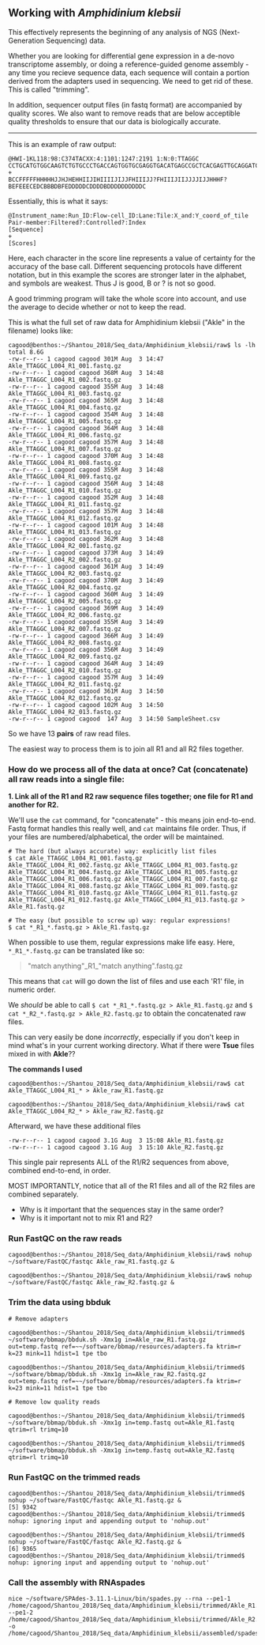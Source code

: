## Working with *Amphidinium klebsii*

This effectively represents the beginning of any analysis of NGS (Next-Generation Sequencing) data.

Whether you are looking for differential gene expression in a de-novo transcriptome assembly, or doing a reference-guided genome assembly - any time you recieve sequence data, each sequence will contain a portion derived from the adapters used in sequencing. We need to get rid of these. This is called "trimming".

In addition, sequencer output files (in fastq format) are accompanied by quality scores. We also want to remove reads that are below acceptible quality thresholds to ensure that our data is biologically accurate.

----

This is an example of raw output:
```
@HWI-1KL118:98:C374TACXX:4:1101:1247:2191 1:N:0:TTAGGC
CCTGCATGTGGCAAGTCTGTGCCCTGACCAGTGGTGCGAGGTGACATGAGCCGCTCACGAGTTGCAGGATCCGTACTTTCCTTTGCTGGAATGACAATGGT
+
BCCFFFFFHHHHHJJHJHEHHIIJIHIIIIJIJJFHIIIJJ?FHIIIJIIJJJJIJJHHHF?BEFEEECEDCBBBDBFEDDDDDCDDDDBDDDDDDDDDDC
```

Essentially, this is what it says:
```
@Instrument_name:Run_ID:Flow-cell_ID:Lane:Tile:X_and:Y_coord_of_tile Pair-member:Filtered?:Controlled?:Index
[Sequence]
+
[Scores]
```

Here, each character in the score line represents a value of certainty for the accuracy of the base call. Different sequencing protocols have different notation, but in this example the scores are stronger later in the alphabet, and symbols are weakest. Thus J is good, B or ? is not so good.

A good trimming program will take the whole score into account, and use the average to decide whether or not to keep the read.

This is what the full set of raw data for Amphidinium klebsii ("Akle" in the filename) looks like:
```
cagood@benthos:~/Shantou_2018/Seq_data/Amphidinium_klebsii/raw$ ls -lh
total 8.6G
-rw-r--r-- 1 cagood cagood 301M Aug  3 14:47 Akle_TTAGGC_L004_R1_001.fastq.gz
-rw-r--r-- 1 cagood cagood 368M Aug  3 14:48 Akle_TTAGGC_L004_R1_002.fastq.gz
-rw-r--r-- 1 cagood cagood 355M Aug  3 14:48 Akle_TTAGGC_L004_R1_003.fastq.gz
-rw-r--r-- 1 cagood cagood 365M Aug  3 14:48 Akle_TTAGGC_L004_R1_004.fastq.gz
-rw-r--r-- 1 cagood cagood 354M Aug  3 14:48 Akle_TTAGGC_L004_R1_005.fastq.gz
-rw-r--r-- 1 cagood cagood 364M Aug  3 14:48 Akle_TTAGGC_L004_R1_006.fastq.gz
-rw-r--r-- 1 cagood cagood 357M Aug  3 14:48 Akle_TTAGGC_L004_R1_007.fastq.gz
-rw-r--r-- 1 cagood cagood 370M Aug  3 14:48 Akle_TTAGGC_L004_R1_008.fastq.gz
-rw-r--r-- 1 cagood cagood 355M Aug  3 14:48 Akle_TTAGGC_L004_R1_009.fastq.gz
-rw-r--r-- 1 cagood cagood 356M Aug  3 14:48 Akle_TTAGGC_L004_R1_010.fastq.gz
-rw-r--r-- 1 cagood cagood 352M Aug  3 14:48 Akle_TTAGGC_L004_R1_011.fastq.gz
-rw-r--r-- 1 cagood cagood 357M Aug  3 14:48 Akle_TTAGGC_L004_R1_012.fastq.gz
-rw-r--r-- 1 cagood cagood 101M Aug  3 14:48 Akle_TTAGGC_L004_R1_013.fastq.gz
-rw-r--r-- 1 cagood cagood 362M Aug  3 14:48 Akle_TTAGGC_L004_R2_001.fastq.gz
-rw-r--r-- 1 cagood cagood 373M Aug  3 14:49 Akle_TTAGGC_L004_R2_002.fastq.gz
-rw-r--r-- 1 cagood cagood 361M Aug  3 14:49 Akle_TTAGGC_L004_R2_003.fastq.gz
-rw-r--r-- 1 cagood cagood 370M Aug  3 14:49 Akle_TTAGGC_L004_R2_004.fastq.gz
-rw-r--r-- 1 cagood cagood 360M Aug  3 14:49 Akle_TTAGGC_L004_R2_005.fastq.gz
-rw-r--r-- 1 cagood cagood 369M Aug  3 14:49 Akle_TTAGGC_L004_R2_006.fastq.gz
-rw-r--r-- 1 cagood cagood 355M Aug  3 14:49 Akle_TTAGGC_L004_R2_007.fastq.gz
-rw-r--r-- 1 cagood cagood 366M Aug  3 14:49 Akle_TTAGGC_L004_R2_008.fastq.gz
-rw-r--r-- 1 cagood cagood 356M Aug  3 14:49 Akle_TTAGGC_L004_R2_009.fastq.gz
-rw-r--r-- 1 cagood cagood 364M Aug  3 14:49 Akle_TTAGGC_L004_R2_010.fastq.gz
-rw-r--r-- 1 cagood cagood 357M Aug  3 14:49 Akle_TTAGGC_L004_R2_011.fastq.gz
-rw-r--r-- 1 cagood cagood 361M Aug  3 14:50 Akle_TTAGGC_L004_R2_012.fastq.gz
-rw-r--r-- 1 cagood cagood 102M Aug  3 14:50 Akle_TTAGGC_L004_R2_013.fastq.gz
-rw-r--r-- 1 cagood cagood  147 Aug  3 14:50 SampleSheet.csv
```

So we have 13 **pairs** of raw read files. 

The easiest way to process them is to join all R1 and all R2 files together. 

### How do we process all of the data at once? Cat (concatenate) all raw reads into a single file:

**1. Link all of the R1 and R2 raw sequence files together; one file for R1 and another for R2.**

We'll use the `cat` command, for "concatenate" - this means join end-to-end. Fastq format handles this really well, and `cat` maintains file order. Thus, if your files are numbered/alphabetical, the order will be maintained.

```
# The hard (but always accurate) way: explicitly list files
$ cat Akle_TTAGGC_L004_R1_001.fastq.gz Akle_TTAGGC_L004_R1_002.fastq.gz Akle_TTAGGC_L004_R1_003.fastq.gz Akle_TTAGGC_L004_R1_004.fastq.gz Akle_TTAGGC_L004_R1_005.fastq.gz Akle_TTAGGC_L004_R1_006.fastq.gz Akle_TTAGGC_L004_R1_007.fastq.gz Akle_TTAGGC_L004_R1_008.fastq.gz Akle_TTAGGC_L004_R1_009.fastq.gz Akle_TTAGGC_L004_R1_010.fastq.gz Akle_TTAGGC_L004_R1_011.fastq.gz Akle_TTAGGC_L004_R1_012.fastq.gz Akle_TTAGGC_L004_R1_013.fastq.gz > Akle_R1.fastq.gz

# The easy (but possible to screw up) way: regular expressions!
$ cat *_R1_*.fastq.gz > Akle_R1.fastq.gz
```

When possible to use them, regular expressions make life easy. Here, `*_R1_*.fastq.gz` can be translated like so:
> "match anything"\_R1\_"match anything".fastq.gz

This means that `cat` will go down the list of files and use each 'R1' file, in numeric order.

We *should* be able to call `$ cat *_R1_*.fastq.gz > Akle_R1.fastq.gz` and `$ cat *_R2_*.fastq.gz > Akle_R2.fastq.gz` to obtain the concatenated raw files.

This can very easily be done *incorrectly*, especially if you don't keep in mind what's in your current working directory. What if there were **Tsue** files mixed in with **Akle**??

**The commands I used**
```
cagood@benthos:~/Shantou_2018/Seq_data/Amphidinium_klebsii/raw$ cat Akle_TTAGGC_L004_R1_* > Akle_raw_R1.fastq.gz

cagood@benthos:~/Shantou_2018/Seq_data/Amphidinium_klebsii/raw$ cat Akle_TTAGGC_L004_R2_* > Akle_raw_R2.fastq.gz
```

Afterward, we have these additional files

```
-rw-r--r-- 1 cagood cagood 3.1G Aug  3 15:08 Akle_R1.fastq.gz
-rw-r--r-- 1 cagood cagood 3.1G Aug  3 15:10 Akle_R2.fastq.gz
```

This single pair represents ALL of the R1/R2 sequences from above, combined end-to-end, in order.

MOST IMPORTANTLY, notice that all of the R1 files and all of the R2 files are combined separately.  

- Why is it important that the sequences stay in the same order?
- Why is it important not to mix R1 and R2?


### Run FastQC on the raw reads

```
cagood@benthos:~/Shantou_2018/Seq_data/Amphidinium_klebsii/raw$ nohup ~/software/FastQC/fastqc Akle_raw_R1.fastq.gz &

cagood@benthos:~/Shantou_2018/Seq_data/Amphidinium_klebsii/raw$ nohup ~/software/FastQC/fastqc Akle_raw_R2.fastq.gz &
```

### Trim the data using bbduk

```
# Remove adapters

cagood@benthos:~/Shantou_2018/Seq_data/Amphidinium_klebsii/trimmed$ ~/software/bbmap/bbduk.sh -Xmx1g in=Akle_raw_R1.fastq.gz out=temp.fastq ref=~~/software/bbmap/resources/adapters.fa ktrim=r k=23 mink=11 hdist=1 tpe tbo

cagood@benthos:~/Shantou_2018/Seq_data/Amphidinium_klebsii/trimmed$ ~/software/bbmap/bbduk.sh -Xmx1g in=Akle_raw_R2.fastq.gz out=temp.fastq ref=~~/software/bbmap/resources/adapters.fa ktrim=r k=23 mink=11 hdist=1 tpe tbo

# Remove low quality reads

cagood@benthos:~/Shantou_2018/Seq_data/Amphidinium_klebsii/trimmed$ ~/software/bbmap/bbduk.sh -Xmx1g in=temp.fastq out=Akle_R1.fastq qtrim=rl trimq=10

cagood@benthos:~/Shantou_2018/Seq_data/Amphidinium_klebsii/trimmed$ ~/software/bbmap/bbduk.sh -Xmx1g in=temp.fastq out=Akle_R2.fastq qtrim=rl trimq=10
```


### Run FastQC on the trimmed reads

```
cagood@benthos:~/Shantou_2018/Seq_data/Amphidinium_klebsii/trimmed$ nohup ~/software/FastQC/fastqc Akle_R1.fastq.gz &
[5] 9342
cagood@benthos:~/Shantou_2018/Seq_data/Amphidinium_klebsii/trimmed$ nohup: ignoring input and appending output to 'nohup.out'

cagood@benthos:~/Shantou_2018/Seq_data/Amphidinium_klebsii/trimmed$ nohup ~/software/FastQC/fastqc Akle_R2.fastq.gz &
[6] 9365
cagood@benthos:~/Shantou_2018/Seq_data/Amphidinium_klebsii/trimmed$ nohup: ignoring input and appending output to 'nohup.out'
```

### Call the assembly with RNAspades

```
nice ~/software/SPAdes-3.11.1-Linux/bin/spades.py --rna --pe1-1 /home/cagood/Shantou_2018/Seq_data/Amphidinium_klebsii/trimmed/Akle_R1.fastq.gz --pe1-2 /home/cagood/Shantou_2018/Seq_data/Amphidinium_klebsii/trimmed/Akle_R2.fastq.gz -o /home/cagood/Shantou_2018/Seq_data/Amphidinium_klebsii/assembled/spades;
```
